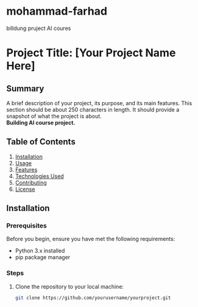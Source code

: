 # mohammad-farhad
billdung pruject AI coures 
# Project Title: [Your Project Name Here]

## Summary
A brief description of your project, its purpose, and its main features. This section should be about 250 characters in length. It should provide a snapshot of what the project is about.  
**Building AI course project.**

## Table of Contents
1. [Installation](#installation)
2. [Usage](#usage)
3. [Features](#features)
4. [Technologies Used](#technologies-used)
5. [Contributing](#contributing)
6. [License](#license)

## Installation
### Prerequisites
Before you begin, ensure you have met the following requirements:
- Python 3.x installed
- pip package manager

### Steps
1. Clone the repository to your local machine:
   ```bash
   git clone https://github.com/yourusername/yourproject.git
